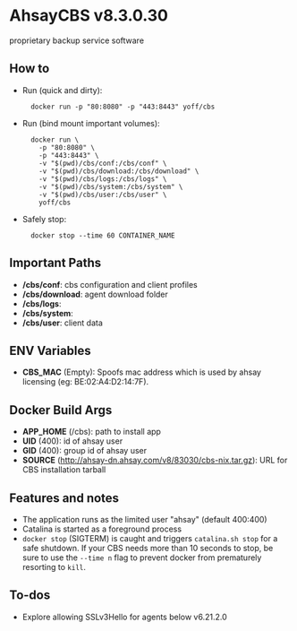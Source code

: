 # AhsayCBS v8.3.0.30
proprietary backup service software


## How to
+ Run (quick and dirty):

        docker run -p "80:8080" -p "443:8443" yoff/cbs
+ Run (bind mount important volumes): 

        docker run \
          -p "80:8080" \
          -p "443:8443" \
          -v "$(pwd)/cbs/conf:/cbs/conf" \
          -v "$(pwd)/cbs/download:/cbs/download" \
          -v "$(pwd)/cbs/logs:/cbs/logs" \
          -v "$(pwd)/cbs/system:/cbs/system" \
          -v "$(pwd)/cbs/user:/cbs/user" \
          yoff/cbs
+ Safely stop:

        docker stop --time 60 CONTAINER_NAME


## Important Paths
+ **/cbs/conf**: cbs configuration and client profiles
+ **/cbs/download**: agent download folder 
+ **/cbs/logs**: 
+ **/cbs/system**: 
+ **/cbs/user**: client data


## ENV Variables
+ **CBS_MAC** (Empty): Spoofs mac address which is used by ahsay licensing
(eg: BE:02:A4:D2:14:7F).


## Docker Build Args
+ **APP_HOME** (/cbs): path to install app
+ **UID** (400): id of ahsay user
+ **GID** (400): group id of ahsay user
+ **SOURCE** (http://ahsay-dn.ahsay.com/v8/83030/cbs-nix.tar.gz): URL for CBS
installation tarball


## Features and notes
+ The application runs as the limited user "ahsay" (default 400:400)
+ Catalina is started as a foreground process
+ `docker stop` (SIGTERM) is caught and triggers `catalina.sh stop` for a
safe shutdown. If your CBS needs more than 10 seconds to stop, be sure to use
the `--time n` flag to prevent docker from prematurely resorting to `kill`.


## To-dos
+ Explore allowing SSLv3Hello for agents below v6.21.2.0
